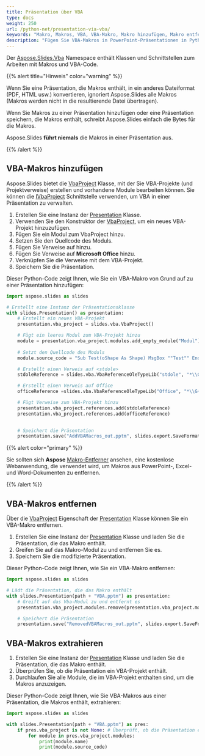 ```yaml
---
title: Präsentation über VBA
type: docs
weight: 250
url: /python-net/presentation-via-vba/
keywords: "Makro, Makros, VBA, VBA-Makro, Makro hinzufügen, Makro entfernen, VBA hinzufügen, VBA entfernen, Makro extrahieren, VBA extrahieren, PowerPoint-Makro, PowerPoint-Präsentation, Python, Aspose.Slides für Python über .NET"
description: "Fügen Sie VBA-Makros in PowerPoint-Präsentationen in Python hinzu, entfernen und extrahieren Sie sie."
---
```


Der [Aspose.Slides.Vba](https://reference.aspose.com/slides/python-net/aspose.slides.vba/) Namespace enthält Klassen und Schnittstellen zum Arbeiten mit Makros und VBA-Code.

{{% alert title="Hinweis" color="warning" %}} 

Wenn Sie eine Präsentation, die Makros enthält, in ein anderes Dateiformat (PDF, HTML usw.) konvertieren, ignoriert Aspose.Slides alle Makros (Makros werden nicht in die resultierende Datei übertragen).

Wenn Sie Makros zu einer Präsentation hinzufügen oder eine Präsentation speichern, die Makros enthält, schreibt Aspose.Slides einfach die Bytes für die Makros.

Aspose.Slides **führt niemals** die Makros in einer Präsentation aus.

{{% /alert %}}

## **VBA-Makros hinzufügen**

Aspose.Slides bietet die [VbaProject](https://reference.aspose.com/slides/python-net/aspose.slides.vba/vbaproject/) Klasse, mit der Sie VBA-Projekte (und Projektverweise) erstellen und vorhandene Module bearbeiten können. Sie können die [IVbaProject](https://reference.aspose.com/slides/net/aspose.slides.vba/ivbaproject/) Schnittstelle verwenden, um VBA in einer Präsentation zu verwalten.

1. Erstellen Sie eine Instanz der [Presentation](https://reference.aspose.com/slides/python-net/aspose.slides/presentation/) Klasse.
1. Verwenden Sie den Konstruktor der [VbaProject](https://reference.aspose.com/slides/python-net/aspose.slides.vba/vbaproject/#constructors), um ein neues VBA-Projekt hinzuzufügen.
1. Fügen Sie ein Modul zum VbaProject hinzu.
1. Setzen Sie den Quellcode des Moduls.
1. Fügen Sie Verweise auf <stdole> hinzu.
1. Fügen Sie Verweise auf **Microsoft Office** hinzu.
1. Verknüpfen Sie die Verweise mit dem VBA-Projekt.
1. Speichern Sie die Präsentation.

Dieser Python-Code zeigt Ihnen, wie Sie ein VBA-Makro von Grund auf zu einer Präsentation hinzufügen:

```python
import aspose.slides as slides

# Erstellt eine Instanz der Präsentationsklasse
with slides.Presentation() as presentation:
    # Erstellt ein neues VBA-Projekt
    presentation.vba_project = slides.vba.VbaProject()

    # Fügt ein leeres Modul zum VBA-Projekt hinzu
    module = presentation.vba_project.modules.add_empty_module("Modul")
  
    # Setzt den Quellcode des Moduls
    module.source_code = "Sub Test(oShape As Shape) MsgBox ""Test"" End Sub"

    # Erstellt einen Verweis auf <stdole>
    stdoleReference = slides.vba.VbaReferenceOleTypeLib("stdole", "*\\G{00020430-0000-0000-C000-000000000046}#2.0#0#C:\\Windows\\system32\\stdole2.tlb#OLE Automation")

    # Erstellt einen Verweis auf Office
    officeReference =slides.vba.VbaReferenceOleTypeLib("Office", "*\\G{2DF8D04C-5BFA-101B-BDE5-00AA0044DE52}#2.0#0#C:\\Program Files\\Common Files\\Microsoft Shared\\OFFICE14\\MSO.DLL#Microsoft Office 14.0 Object Library")

    # Fügt Verweise zum VBA-Projekt hinzu
    presentation.vba_project.references.add(stdoleReference)
    presentation.vba_project.references.add(officeReference)

            
    # Speichert die Präsentation
    presentation.save("AddVBAMacros_out.pptm", slides.export.SaveFormat.PPTM)
```

{{% alert color="primary" %}} 

Sie sollten sich **Aspose** [Makro-Entferner](https://products.aspose.app/slides/remove-macros) ansehen, eine kostenlose Webanwendung, die verwendet wird, um Makros aus PowerPoint-, Excel- und Word-Dokumenten zu entfernen. 

{{% /alert %}} 

## **VBA-Makros entfernen**

Über die [VbaProject](https://reference.aspose.com/slides/python-net/aspose.slides/presentation/#properties) Eigenschaft der [Presentation](https://reference.aspose.com/slides/python-net/aspose.slides/presentation/) Klasse können Sie ein VBA-Makro entfernen.

1. Erstellen Sie eine Instanz der [Presentation](https://reference.aspose.com/slides/python-net/aspose.slides/presentation/) Klasse und laden Sie die Präsentation, die das Makro enthält.
1. Greifen Sie auf das Makro-Modul zu und entfernen Sie es.
1. Speichern Sie die modifizierte Präsentation.

Dieser Python-Code zeigt Ihnen, wie Sie ein VBA-Makro entfernen:

```python
import aspose.slides as slides

# Lädt die Präsentation, die das Makro enthält
with slides.Presentation(path + "VBA.pptm") as presentation:
    # Greift auf das Vba-Modul zu und entfernt es  
    presentation.vba_project.modules.remove(presentation.vba_project.modules[0])

    # Speichert die Präsentation
    presentation.save("RemovedVBAMacros_out.pptm", slides.export.SaveFormat.PPTM)
```

## **VBA-Makros extrahieren**

1. Erstellen Sie eine Instanz der [Presentation](https://reference.aspose.com/slides/python-net/aspose.slides/presentation/) Klasse und laden Sie die Präsentation, die das Makro enthält.
2. Überprüfen Sie, ob die Präsentation ein VBA-Projekt enthält.
3. Durchlaufen Sie alle Module, die im VBA-Projekt enthalten sind, um die Makros anzuzeigen.

Dieser Python-Code zeigt Ihnen, wie Sie VBA-Makros aus einer Präsentation, die Makros enthält, extrahieren:

```python
import aspose.slides as slides

with slides.Presentation(path + "VBA.pptm") as pres:
    if pres.vba_project is not None: # Überprüft, ob die Präsentation ein VBA-Projekt enthält
        for module in pres.vba_project.modules:
            print(module.name)
            print(module.source_code)
```